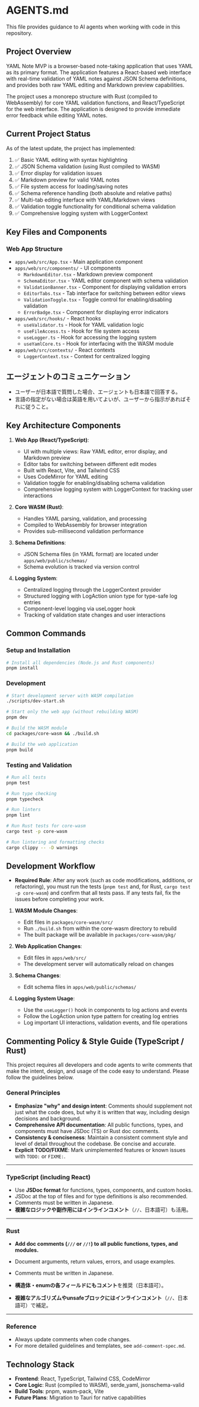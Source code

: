 # AGENTS.md

This file provides guidance to AI agents when working with code in this repository.

## Project Overview

YAML Note MVP is a browser-based note-taking application that uses YAML as its primary format. The application features a React-based web interface with real-time validation of YAML notes against JSON Schema definitions, and provides both raw YAML editing and Markdown preview capabilities.

The project uses a monorepo structure with Rust (compiled to WebAssembly) for core YAML validation functions, and React/TypeScript for the web interface. The application is designed to provide immediate error feedback while editing YAML notes.

## Current Project Status

As of the latest update, the project has implemented:

1. ✅ Basic YAML editing with syntax highlighting
2. ✅ JSON Schema validation (using Rust compiled to WASM)
3. ✅ Error display for validation issues
4. ✅ Markdown preview for valid YAML notes
5. ✅ File system access for loading/saving notes
6. ✅ Schema reference handling (both absolute and relative paths)
7. ✅ Multi-tab editing interface with YAML/Markdown views
8. ✅ Validation toggle functionality for conditional schema validation
9. ✅ Comprehensive logging system with LoggerContext

## Key Files and Components

### Web App Structure

- `apps/web/src/App.tsx` - Main application component
- `apps/web/src/components/` - UI components
  - `MarkdownEditor.tsx` - Markdown preview component
  - `SchemaEditor.tsx` - YAML editor component with schema validation
  - `ValidationBanner.tsx` - Component for displaying validation errors
  - `EditorTabs.tsx` - Tab interface for switching between editor views
  - `ValidationToggle.tsx` - Toggle control for enabling/disabling validation
  - `ErrorBadge.tsx` - Component for displaying error indicators
- `apps/web/src/hooks/` - React hooks
  - `useValidator.ts` - Hook for YAML validation logic
  - `useFileAccess.ts` - Hook for file system access
  - `useLogger.ts` - Hook for accessing the logging system
  - `useYamlCore.ts` - Hook for interfacing with the WASM module
- `apps/web/src/contexts/` - React contexts
  - `LoggerContext.tsx` - Context for centralized logging

## エージェントのコミュニケーション

- ユーザーが日本語で質問した場合、エージェントも日本語で回答する。
- 言語の指定がない場合は英語を用いてよいが、ユーザーから指示があればそれに従うこと。

## Key Architecture Components

1. **Web App (React/TypeScript)**:

   - UI with multiple views: Raw YAML editor, error display, and Markdown preview
   - Editor tabs for switching between different edit modes
   - Built with React, Vite, and Tailwind CSS
   - Uses CodeMirror for YAML editing
   - Validation toggle for enabling/disabling schema validation
   - Comprehensive logging system with LoggerContext for tracking user interactions

2. **Core WASM (Rust)**:

   - Handles YAML parsing, validation, and processing
   - Compiled to WebAssembly for browser integration
   - Provides sub-millisecond validation performance

3. **Schema Definitions**:

   - JSON Schema files (in YAML format) are located under `apps/web/public/schemas/`
   - Schema evolution is tracked via version control

4. **Logging System**:

   - Centralized logging through the LoggerContext provider
   - Structured logging with LogAction union type for type-safe log entries
   - Component-level logging via useLogger hook
   - Tracking of validation state changes and user interactions

## Common Commands

### Setup and Installation

```bash
# Install all dependencies (Node.js and Rust components)
pnpm install
```

### Development

```bash
# Start development server with WASM compilation
./scripts/dev-start.sh

# Start only the web app (without rebuilding WASM)
pnpm dev

# Build the WASM module
cd packages/core-wasm && ./build.sh

# Build the web application
pnpm build
```

### Testing and Validation

```bash
# Run all tests
pnpm test

# Run type checking
pnpm typecheck

# Run linters
pnpm lint

# Run Rust tests for core-wasm
cargo test -p core-wasm

# Run lintering and formatting checks
cargo clippy -- -D warnings
```

## Development Workflow

- **Required Rule**:
  After any work (such as code modifications, additions, or refactoring), you must run the tests (`pnpm test` and, for Rust, `cargo test -p core-wasm`) and confirm that all tests pass.
  If any tests fail, fix the issues before completing your work.

1. **WASM Module Changes**:

   - Edit files in `packages/core-wasm/src/`
   - Run `./build.sh` from within the core-wasm directory to rebuild
   - The built package will be available in `packages/core-wasm/pkg/`

2. **Web Application Changes**:

   - Edit files in `apps/web/src/`
   - The development server will automatically reload on changes

3. **Schema Changes**:
   - Edit schema files in `apps/web/public/schemas/`

4. **Logging System Usage**:
   - Use the `useLogger()` hook in components to log actions and events
   - Follow the LogAction union type pattern for creating log entries
   - Log important UI interactions, validation events, and file operations

## Commenting Policy & Style Guide (TypeScript / Rust)

This project requires all developers and code agents to write comments that make the intent, design, and usage of the code easy to understand. Please follow the guidelines below.

### General Principles

- **Emphasize "why" and design intent**: Comments should supplement not just what the code does, but why it is written that way, including design decisions and background.
- **Comprehensive API documentation**: All public functions, types, and components must have JSDoc (TS) or Rust doc comments.
- **Consistency & conciseness**: Maintain a consistent comment style and level of detail throughout the codebase. Be concise and accurate.
- **Explicit TODO/FIXME**: Mark unimplemented features or known issues with `TODO:` or `FIXME:`.

---

### TypeScript (including React)

- Use **JSDoc format** for functions, types, components, and custom hooks.
- JSDoc at the top of files and for type definitions is also recommended.
- Comments must be written in Japanese.
- **複雑なロジックや副作用にはインラインコメント**（`//`、日本語可）も活用。

---

### Rust

- **Add doc comments (`///` or `//!`) to all public functions, types, and modules.**
- Document arguments, return values, errors, and usage examples.
- Comments must be written in Japanese.

- **構造体・enumの各フィールドにもコメント**を推奨（日本語可）。
- **複雑なアルゴリズムやunsafeブロックにはインラインコメント**（`//`、日本語可）で補足。

---

### Reference

- Always update comments when code changes.
- For more detailed guidelines and templates, see `add-comment-spec.md`.

## Technology Stack

- **Frontend**: React, TypeScript, Tailwind CSS, CodeMirror
- **Core Logic**: Rust (compiled to WASM), serde_yaml, jsonschema-valid
- **Build Tools**: pnpm, wasm-pack, Vite
- **Future Plans**: Migration to Tauri for native capabilities
